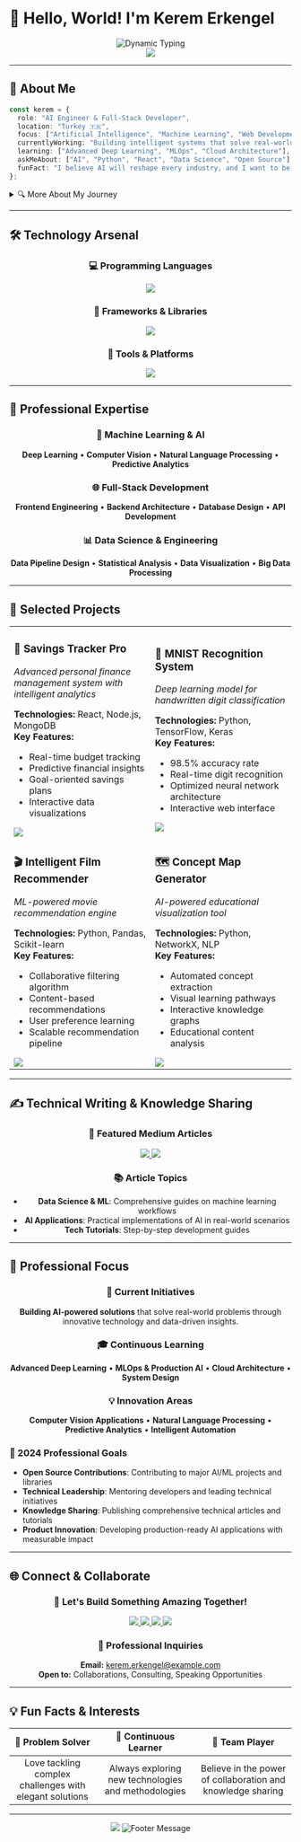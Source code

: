 # 👋 Hello, World! I'm Kerem Erkengel

<div align="center">
  <img src="https://readme-typing-svg.herokuapp.com?font=JetBrains+Mono&size=24&duration=3000&pause=1000&color=2F81F7&center=true&vCenter=true&width=600&lines=AI+Enthusiast+%26+Full-Stack+Developer;Building+Tomorrow's+Technology+Today;Machine+Learning+%7C+Data+Science+%7C+Web+Dev" alt="Dynamic Typing" />
</div>

<div align="center">
  <img src="https://capsule-render.vercel.app/api?type=waving&color=gradient&customColorList=6,11,20&height=180&section=header&text=Welcome%20to%20My%20Digital%20Space&fontSize=32&fontColor=fff&animation=fadeIn&fontAlignY=32" />
</div>

---

## 🎯 About Me

```typescript
const kerem = {
  role: "AI Engineer & Full-Stack Developer",
  location: "Turkey 🇹🇷",
  focus: ["Artificial Intelligence", "Machine Learning", "Web Development"],
  currentlyWorking: "Building intelligent systems that solve real-world problems",
  learning: ["Advanced Deep Learning", "MLOps", "Cloud Architecture"],
  askMeAbout: ["AI", "Python", "React", "Data Science", "Open Source"],
  funFact: "I believe AI will reshape every industry, and I want to be part of that transformation!"
};
```

<details>
<summary>🔍 More About My Journey</summary>

<br>

I'm passionate about leveraging cutting-edge technology to create meaningful solutions. My expertise spans across multiple domains:

- **🤖 AI & Machine Learning**: Developing intelligent systems using TensorFlow, PyTorch, and scikit-learn
- **🌐 Full-Stack Development**: Building scalable web applications with modern frameworks
- **📊 Data Science**: Extracting insights from complex datasets to drive decision-making
- **📝 Technical Writing**: Sharing knowledge through detailed articles and tutorials

</details>

---

## 🛠️ Technology Arsenal

<div align="center">

### 💻 Programming Languages
<img src="https://skillicons.dev/icons?i=python,js,ts,html,css" />

### 🚀 Frameworks & Libraries
<img src="https://skillicons.dev/icons?i=react,nextjs,nodejs,tailwind,tensorflow,pytorch" />

### 🔧 Tools & Platforms
<img src="https://skillicons.dev/icons?i=git,vscode,docker,linux,vercel" />

</div>

---

## 🎯 Professional Expertise

<div align="center">

### 🧠 Machine Learning & AI
**Deep Learning** • **Computer Vision** • **Natural Language Processing** • **Predictive Analytics**

### 🌐 Full-Stack Development  
**Frontend Engineering** • **Backend Architecture** • **Database Design** • **API Development**

### 📊 Data Science & Engineering
**Data Pipeline Design** • **Statistical Analysis** • **Data Visualization** • **Big Data Processing**

</div>

---

## 🚀 Selected Projects

<div align="center">

<table>
<tr>
<td width="50%">
<h3>🏦 Savings Tracker Pro</h3>
<p><em>Advanced personal finance management system with intelligent analytics</em></p>

**Technologies:** React, Node.js, MongoDB  
**Key Features:**
- Real-time budget tracking
- Predictive financial insights
- Goal-oriented savings plans
- Interactive data visualizations

<a href="https://github.com/keremerkengel/savings-tracker-pro">
  <img src="https://img.shields.io/badge/View_Project-2ea44f?style=for-the-badge&logo=github&logoColor=white"/>
</a>

</td>
<td width="50%">
<h3>🧠 MNIST Recognition System</h3>
<p><em>Deep learning model for handwritten digit classification</em></p>

**Technologies:** Python, TensorFlow, Keras  
**Key Features:**
- 98.5% accuracy rate
- Real-time digit recognition
- Optimized neural network architecture
- Interactive web interface

<a href="https://github.com/keremerkengel/mnist-el-yazisi-tanima">
  <img src="https://img.shields.io/badge/View_Project-2ea44f?style=for-the-badge&logo=github&logoColor=white"/>
</a>

</td>
</tr>
<tr>
<td width="50%">
<h3>🎬 Intelligent Film Recommender</h3>
<p><em>ML-powered movie recommendation engine</em></p>

**Technologies:** Python, Pandas, Scikit-learn  
**Key Features:**
- Collaborative filtering algorithm
- Content-based recommendations
- User preference learning
- Scalable recommendation pipeline

<a href="https://github.com/keremerkengel/film-oneri-sistemi">
  <img src="https://img.shields.io/badge/View_Project-2ea44f?style=for-the-badge&logo=github&logoColor=white"/>
</a>

</td>
<td width="50%">
<h3>🗺️ Concept Map Generator</h3>
<p><em>AI-powered educational visualization tool</em></p>

**Technologies:** Python, NetworkX, NLP  
**Key Features:**
- Automated concept extraction
- Visual learning pathways
- Interactive knowledge graphs
- Educational content analysis

<a href="https://github.com/keremerkengel/Kavram_Haritasi_Olusturucu">
  <img src="https://img.shields.io/badge/View_Project-2ea44f?style=for-the-badge&logo=github&logoColor=white"/>
</a>

</td>
</tr>
</table>

</div>

---

## ✍️ Technical Writing & Knowledge Sharing

<div align="center">

### 📝 Featured Medium Articles

<a href="https://medium.com/@keremerkengel/veriyle-yolculuk-makine-%C3%B6%C4%9Frenmesinde-veri-%C3%B6n-i%CC%87%C5%9Fleme-rehberi-d5a10656fe1e" target="_blank">
  <img src="https://img.shields.io/badge/📊_Data_Journey:_ML_Data_Preprocessing_Guide-000000?style=for-the-badge&logo=medium&logoColor=white&labelColor=12100E"/>
</a>

<a href="https://medium.com/@keremerkengel/makine-%C3%B6%C4%9Frenmesi-verilerle-%C3%B6%C4%9Frenen-sistemler-fc4b7b0296ce" target="_blank">
  <img src="https://img.shields.io/badge/🤖_Machine_Learning:_Data_Driven_Systems-000000?style=for-the-badge&logo=medium&logoColor=white&labelColor=12100E"/>
</a>

### 📚 Article Topics
- **Data Science & ML**: Comprehensive guides on machine learning workflows
- **AI Applications**: Practical implementations of AI in real-world scenarios
- **Tech Tutorials**: Step-by-step development guides

</div>

---

## 🎯 Professional Focus

<div align="center">

### 🚀 Current Initiatives
**Building AI-powered solutions** that solve real-world problems through innovative technology and data-driven insights.

### 🎓 Continuous Learning
**Advanced Deep Learning** • **MLOps & Production AI** • **Cloud Architecture** • **System Design**

### 💡 Innovation Areas
**Computer Vision Applications** • **Natural Language Processing** • **Predictive Analytics** • **Intelligent Automation**

</div>

### 🎯 2024 Professional Goals
- **Open Source Contributions**: Contributing to major AI/ML projects and libraries
- **Technical Leadership**: Mentoring developers and leading technical initiatives  
- **Knowledge Sharing**: Publishing comprehensive technical articles and tutorials
- **Product Innovation**: Developing production-ready AI applications with measurable impact

---

## 🌐 Connect & Collaborate

<div align="center">

### 💬 Let's Build Something Amazing Together!

<a href="https://www.linkedin.com/in/keremerkengel/" target="_blank">
  <img src="https://img.shields.io/badge/LinkedIn-0077B5?style=for-the-badge&logo=linkedin&logoColor=white&labelColor=0077B5"/>
</a>
<a href="https://x.com/kerem_erkngl24" target="_blank">
  <img src="https://img.shields.io/badge/X-000000?style=for-the-badge&logo=x&logoColor=white"/>
</a>
<a href="https://www.instagram.com/kerem_erkngl24/" target="_blank">
  <img src="https://img.shields.io/badge/Instagram-E4405F?style=for-the-badge&logo=instagram&logoColor=white"/>
</a>
<a href="https://medium.com/@keremerkengel" target="_blank">
  <img src="https://img.shields.io/badge/Medium-12100E?style=for-the-badge&logo=medium&logoColor=white"/>
</a>

### 📧 Professional Inquiries
**Email:** kerem.erkengel@example.com  
**Open to:** Collaborations, Consulting, Speaking Opportunities

</div>

---

## 💡 Fun Facts & Interests

<div align="center">

| 🎯 **Problem Solver** | 🌱 **Continuous Learner** | 🤝 **Team Player** |
|:---:|:---:|:---:|
| Love tackling complex challenges with elegant solutions | Always exploring new technologies and methodologies | Believe in the power of collaboration and knowledge sharing |

</div>

---

<div align="center">
  <img src="https://capsule-render.vercel.app/api?type=waving&color=gradient&customColorList=6,11,20&height=120&section=footer&animation=fadeIn" />
  
  <img src="https://readme-typing-svg.herokuapp.com?font=JetBrains+Mono&size=16&duration=4000&pause=1000&color=2F81F7&center=true&vCenter=true&width=600&lines=Thank+you+for+visiting!+🚀;Let's+build+innovative+solutions+together;Open+to+collaboration+and+new+opportunities" alt="Footer Message" />

</div>
